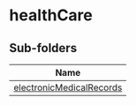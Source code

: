 
# healthCare


## Sub-folders

|Name|
|---|
|[electronicMedicalRecords](electronicMedicalRecords/README.md)|



